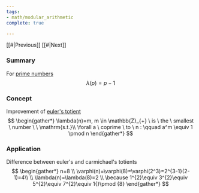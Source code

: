 ```yaml
---
tags:
- math/modular_arithmetic
complete: true

---
```


[[#|Previous]]   [[#|Next]]

### Summary
For [prime numbers](/labyrinth/notes/math/others/prime_numbers)
$$
\lambda(p) = p-1
$$

### Concept
Improvement of [euler's totient](/labyrinth/notes/math/others/euler's_totient)
$$
\begin{gather*}
\lambda(n)=m, m \in \mathbb{Z}_{+} \ is \ the \ smallest \ number \ \ \mathrm{s.t.}\\
\forall a \ coprime \ to \ n : \qquad a^m \equiv 1 \pmod n
\end{gather*}
$$

### Application
Difference between euler's and carmichael's totients
$$
\begin{gather*}
n=8 \\
\varphi(n)=\varphi(8)=\varphi(2^3)=2^{3-1}(2-1)=4\\
\\
\lambda(n)=\lambda(8)=2 \\
\because 1^{2}\equiv 3^{2}\equiv 5^{2}\equiv 7^{2}\equiv 1{}\pmod {8}
\end{gather*}
$$